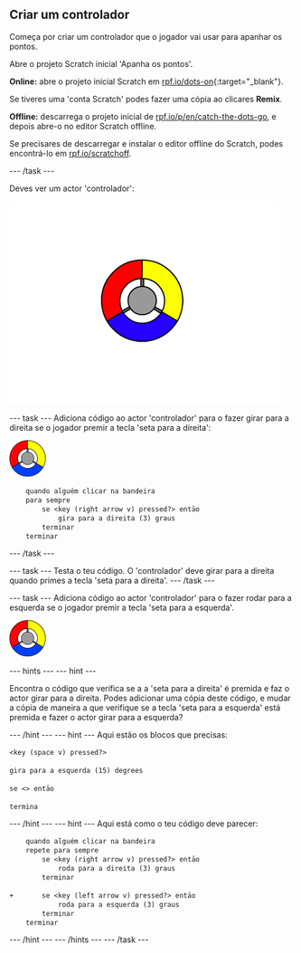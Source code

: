## Criar um controlador

Começa por criar um controlador que o jogador vai usar para apanhar os pontos.

Abre o projeto Scratch inicial 'Apanha os pontos'.

**Online:** abre o projeto inicial Scratch em [rpf.io/dots-on](http://rpf.io/dots-on){:target="_blank"}.

Se tiveres uma 'conta Scratch' podes fazer uma cópia ao clicares **Remix**.

**Offline:** descarrega o projeto inicial de [rpf.io/p/en/catch-the-dots-go](http://rpf.io/p/en/catch-the-dots-go), e depois abre-o no editor Scratch offline.

Se precisares de descarregar e instalar o editor offline do Scratch, podes encontrá-lo em [rpf.io/scratchoff](http://rpf.io/scratchoff).

\--- /task \---

Deves ver um actor 'controlador':

![captura de ecrã](images/dots-controller.png)

\--- task \--- Adiciona código ao actor 'controlador' para o fazer girar para a direita se o jogador premir a tecla 'seta para a direita':

![Actor controlador](images/controller-sprite.png)

```blocks3
    quando alguém clicar na bandeira
    para sempre
        se <key (right arrow v) pressed?> entāo
            gira para a direita (3) graus
        terminar
    terminar
```

\--- /task \---

\--- task \--- Testa o teu código. O 'controlador' deve girar para a direita quando primes a tecla 'seta para a direita'. \--- /task \---

\--- task \--- Adiciona código ao actor 'controlador' para o fazer rodar para a esquerda se o jogador premir a tecla 'seta para a esquerda'.

![Actor controlador](images/controller-sprite.png)

\--- hints \--- \--- hint \---

Encontra o código que verifica se a a 'seta para a direita' ė premida e faz o actor girar para a direita. Podes adicionar uma cópia deste código, e mudar a cópia de maneira a que verifique se a tecla 'seta para a esquerda' está premida e fazer o actor girar para a esquerda?

\--- /hint \--- \--- hint \--- Aqui estão os blocos que precisas:

```blocks3
<key (space v) pressed?>

gira para a esquerda (15) degrees

se <> entāo

termina
```

\--- /hint \--- \--- hint \--- Aqui está como o teu código deve parecer:

```blocks3
    quando alguém clicar na bandeira
    repete para sempre
        se <key (right arrow v) pressed?> entāo
            roda para a direita (3) graus
        terminar

+       se <key (left arrow v) pressed?> entāo
            roda para a esquerda (3) graus
        terminar
    terminar
```

\--- /hint \--- \--- /hints \--- \--- /task \---